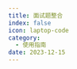 ```yaml
---
title: 面试题整合
index: false
icon: laptop-code
category:
  - 使用指南
date: 2023-12-15
---
```


<AutoCatalog />